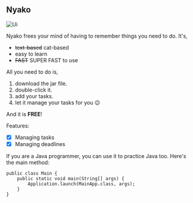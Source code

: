 ## Nyako
![Ui](https://user-images.githubusercontent.com/59087730/218797973-b1eb3b69-d258-4f08-bc2a-bce4f19c6672.png)

Nyako frees your mind of having to remember things you need to do. It's,

- ~~text-based~~ cat-based
- easy to learn
- ~~FAST~~ SUPER FAST to use

All you need to do is,

1. download the jar file.
2. double-click it.
3. add your tasks.
4. let it manage your tasks for you 😉

And it is **FREE**!

Features:

- [x] Managing tasks
- [x] Managing deadlines

If you are a Java programmer, you can use it to practice Java too. Here's the main method: 
```
public class Main {
    public static void main(String[] args) {
        Application.launch(MainApp.class, args);
    }
}
```

